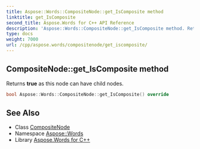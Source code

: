 ```yaml
---
title: Aspose::Words::CompositeNode::get_IsComposite method
linktitle: get_IsComposite
second_title: Aspose.Words for C++ API Reference
description: 'Aspose::Words::CompositeNode::get_IsComposite method. Returns true as this node can have child nodes in C++.'
type: docs
weight: 7000
url: /cpp/aspose.words/compositenode/get_iscomposite/
---
```

## CompositeNode::get_IsComposite method


Returns **true** as this node can have child nodes.

```cpp
bool Aspose::Words::CompositeNode::get_IsComposite() override
```

## See Also

* Class [CompositeNode](../)
* Namespace [Aspose::Words](../../)
* Library [Aspose.Words for C++](../../../)

